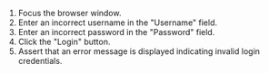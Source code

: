1. Focus the browser window.
2. Enter an incorrect username in the "Username" field.
3. Enter an incorrect password in the "Password" field.
4. Click the "Login" button.
5. Assert that an error message is displayed indicating invalid login credentials.